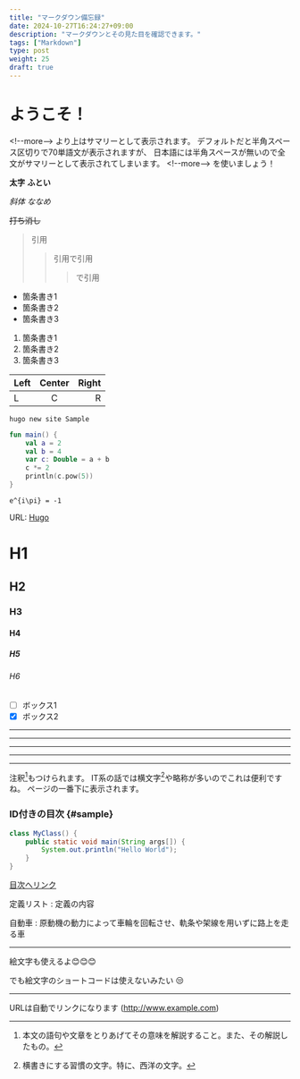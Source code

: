 ```yaml
---
title: "マークダウン備忘録"
date: 2024-10-27T16:24:27+09:00
description: "マークダウンとその見た目を確認できます。"
tags: ["Markdown"]
type: post
weight: 25
draft: true
---
```



# ようこそ！
\<\!\-\-more\-\-\> より上はサマリーとして表示されます。
デフォルトだと半角スペース区切りで70単語文が表示されますが、
日本語には半角スペースが無いので全文がサマリーとして表示されてしまいます。
\<\!\-\-more\-\-\> を使いましょう！

<!--more-->

**太字** __ふとい__

*斜体* _ななめ_

~~打ち消し~~

> 引用
>> 引用で引用
>>> で引用

- 箇条書き1
- 箇条書き2
- 箇条書き3

1. 箇条書き1
2. 箇条書き2
3. 箇条書き3

|Left|Center|Right|
|:---|:----:|----:|
|L   |C     |R    |

`hugo new site Sample`

```kotlin
fun main() {
    val a = 2
    val b = 4
    var c: Double = a + b
    c *= 2
    println(c.pow(5))
}
```

```
e^{i\pi} = -1
```



URL: 
[Hugo](https://gohugo.io/)

# H1
## H2
### H3
#### H4
##### H5
###### H6

- [ ] ボックス1
- [x] ボックス2

* * *
***
*****
- - - 
---

注釈[^1]もつけられます。
IT系の話では横文字[^yokomoji]や略称が多いのでこれは便利ですね。
ページの一番下に表示されます。

[^1]: 本文の語句や文章をとりあげてその意味を解説すること。また、その解説したもの。
[^yokomoji]: 横書きにする習慣の文字。特に、西洋の文字。

### ID付きの目次 {#sample}
```java
class MyClass() {
    public static void main(String args[]) {
        System.out.println("Hello World");
    }
}
```

[目次へリンク](#sample)

定義リスト
: 定義の内容

自動車
: 原動機の動力によって車輪を回転させ、軌条や架線を用いずに路上を走る車

---
絵文字も使えるよ😊😊😊 

でも絵文字のショートコードは使えないみたい :unamused:

---

URLは自動でリンクになります (http://www.example.com)